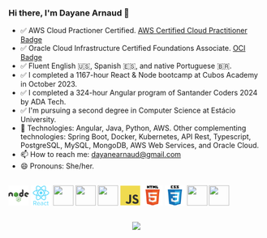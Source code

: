 ### Hi there, I'm Dayane Arnaud 👋 

<!--
**DayArnaud/DayArnaud** is a ✨ _special_ ✨ repository because its `README.md` (this file) appears on your GitHub profile.
--><table align="right">

- :white_check_mark: AWS Cloud Practioner Certified. [AWS Certified Cloud Practitioner Badge](https://www.credly.com/badges/1f46187a-e9f5-4d5c-bb4b-8294c2e4df2b/public_url)
- :white_check_mark: Oracle Cloud Infrastructure Certified Foundations Associate. [OCI Badge](https://catalog-education.oracle.com/pls/certview/sharebadge?id=F5F315800C9CB2598FDA9762D077F11A78130822BCFEF4EC9540DD70F890C78E)
- :white_check_mark: Fluent English 🇺🇸, Spanish 🇪🇸, and native Portuguese 🇧🇷.
- ✅ I completed a 1167-hour React & Node bootcamp at Cubos Academy in October 2023.
- ✅ I completed a 324-hour Angular program of Santander Coders 2024 by ADA Tech.
- ✅ I'm pursuing a second degree in Computer Science at Estácio University.
- 🌱 Technologies: Angular, Java, Python, AWS. Other complementing technologies: Spring Boot, Docker, Kubernetes, API Rest, Typescript, PostgreSQL, MySQL, MongoDB, AWS Web Services, and Oracle Cloud.
- 📫 How to reach me: dayanearnaud@gmail.com
- 😄 Pronouns: She/her.



##

<div style="display: inline_block">
  <img src="https://raw.githubusercontent.com/devicons/devicon/master/icons/nodejs/nodejs-original-wordmark.svg" width="40" height="40">
  <img src="https://raw.githubusercontent.com/devicons/devicon/master/icons/react/react-original-wordmark.svg"  width="40" height="40">
  <img src="https://cdn.jsdelivr.net/gh/devicons/devicon/icons/angularjs/angularjs-original.svg" width="40" height="40">
  <img src="https://cdn.jsdelivr.net/gh/devicons/devicon/icons/ruby/ruby-plain-wordmark.svg" width="40" height="40">
  <img src="https://cdn.jsdelivr.net/gh/devicons/devicon/icons/rails/rails-original-wordmark.svg" width="40" height="40">
  <img src="https://raw.githubusercontent.com/devicons/devicon/master/icons/javascript/javascript-original.svg"  width="40" height="40">
  <img src="https://raw.githubusercontent.com/devicons/devicon/master/icons/html5/html5-original-wordmark.svg" width="40" height="40"/> 
  <img src="https://raw.githubusercontent.com/devicons/devicon/master/icons/css3/css3-original-wordmark.svg" width="40" height="40"/>
  <img src="https://cdn.jsdelivr.net/gh/devicons/devicon/icons/postgresql/postgresql-original.svg" width="40" height="40">
  <img src="https://cdn.jsdelivr.net/gh/devicons/devicon/icons/mongodb/mongodb-plain-wordmark.svg" width="40" height="40">
</div>
  
##

<div align="center">
  <img src="https://luk4x-github-readme-stats.vercel.app/api/wakatime?username=DayArnaud&langs_count=8&theme=tokyonight&hide_border=true&custom_title=Coding%20time%20in%20the%20last%202%20weeks&range=all_time" />
</div>
